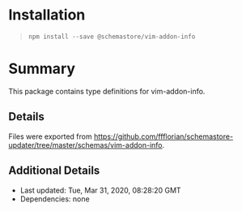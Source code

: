 # Installation
> `npm install --save @schemastore/vim-addon-info`

# Summary
This package contains type definitions for vim-addon-info.

## Details
Files were exported from https://github.com/ffflorian/schemastore-updater/tree/master/schemas/vim-addon-info.

## Additional Details
* Last updated: Tue, Mar 31, 2020, 08:28:20 GMT
* Dependencies: none
